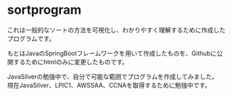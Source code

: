 # sortprogram
これは一般的なソートの方法を可視化し、わかりやすく理解するために作成したプログラムです。

もとはJavaのSpringBootフレームワークを用いて作成したものを、Githubに公開するためにhtmlのみに変更したものです。

JavaSilverの勉強中で、自分で可能な範囲でプログラムを作成してみました。
現在JavaSilver、LPIC1、AWSSAA、CCNAを取得するために勉強中です。
